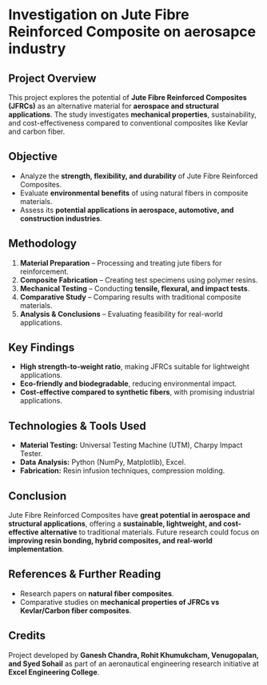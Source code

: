# **Investigation on Jute Fibre Reinforced Composite on aerosapce industry**

## **Project Overview**
This project explores the potential of **Jute Fibre Reinforced Composites (JFRCs)** as an alternative material for **aerospace and structural applications**. The study investigates **mechanical properties**, sustainability, and cost-effectiveness compared to conventional composites like Kevlar and carbon fiber.

## **Objective**
- Analyze the **strength, flexibility, and durability** of Jute Fibre Reinforced Composites.
- Evaluate **environmental benefits** of using natural fibers in composite materials.
- Assess its **potential applications in aerospace, automotive, and construction industries**.

## **Methodology**
1. **Material Preparation** – Processing and treating jute fibers for reinforcement.
2. **Composite Fabrication** – Creating test specimens using polymer resins.
3. **Mechanical Testing** – Conducting **tensile, flexural, and impact tests**.
4. **Comparative Study** – Comparing results with traditional composite materials.
5. **Analysis & Conclusions** – Evaluating feasibility for real-world applications.

## **Key Findings**
- **High strength-to-weight ratio**, making JFRCs suitable for lightweight applications.
- **Eco-friendly and biodegradable**, reducing environmental impact.
- **Cost-effective compared to synthetic fibers**, with promising industrial applications.

## **Technologies & Tools Used**
- **Material Testing:** Universal Testing Machine (UTM), Charpy Impact Tester.
- **Data Analysis:** Python (NumPy, Matplotlib), Excel.
- **Fabrication:** Resin infusion techniques, compression molding.

## **Conclusion**
Jute Fibre Reinforced Composites have **great potential in aerospace and structural applications**, offering a **sustainable, lightweight, and cost-effective alternative** to traditional materials. Future research could focus on **improving resin bonding, hybrid composites, and real-world implementation**.

## **References & Further Reading**
- Research papers on **natural fiber composites**.
- Comparative studies on **mechanical properties of JFRCs vs Kevlar/Carbon fiber composites**.

## **Credits**
Project developed by **Ganesh Chandra, Rohit Khumukcham, Venugopalan, and Syed Sohail** as part of an aeronautical engineering research initiative at **Excel Engineering College**.
